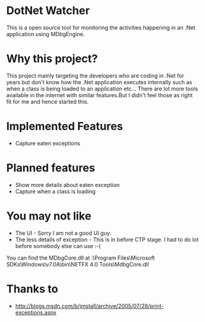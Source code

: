 # DotNet Watcher
This is a open source tool for monitoring the activities happening in an .Net application using MDbgEngine.

# Why this project?
This project mainly targeting the developers who are coding in .Net for years but don't know how the .Net application executes internally such as when a class is being loaded to an application etc...
There are lot more tools available in the internet with similar features.But I didn't feel those as right fit for me and hence started this.

# Implemented Features
- Capture eaten exceptions

# Planned features
- Show more details about eaten exception
- Capture when a class is loading

# You may not like
- The UI - Sorry I am not a good UI guy.
- The less details of exception - This is in before CTP stage. I had to do lot before somebody else can use :-(

You can find the MDbgCore.dll at <InstallDrive>:\Program Files\Microsoft SDKs\Windows\v7.0A\bin\NETFX 4.0 Tools\MdbgCore.dll

# Thanks to
- http://blogs.msdn.com/b/jmstall/archive/2005/07/28/print-exceptions.aspx
